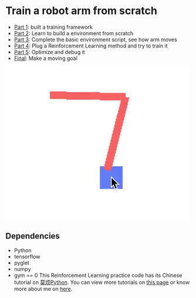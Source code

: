 # Train a robot arm from scratch

* [Part 1](/part1/): built a training framework
* [Part 2](/part2/): Learn to build a environment from scratch
* [Part 3](/part3/): Complete the basic environment script, see how arm moves
* [Part 4](/part4/): Plug a Reinforcement Learning method and try to train it
* [Part 5](/part5/): Optimize and debug it
* [Final](/final/): Make a moving goal

![img](/img.png)

## Dependencies

* Python
* tensorflow
* pyglet
* numpy
* gym == 0
This Reinforcement Learning practice code has its Chinese tutorial on [莫烦Python](https://mofanpy.com/tutorials/machine-learning/ML-practice/RL-build-arm-from-scratch1/).
You can view more tutorials on [this page](https://mofanpy.com/) or know more about me on [here](https://mofanpy.com/about/).

